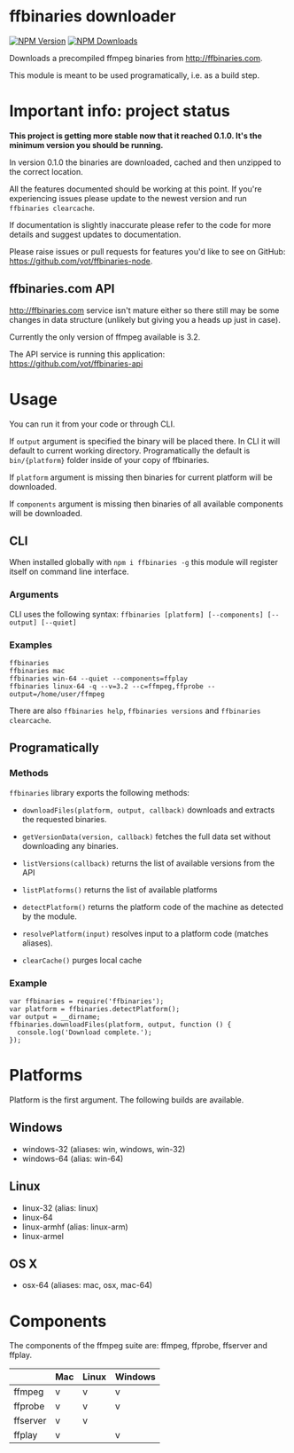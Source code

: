 # ffbinaries downloader

[![NPM Version][npm-img]][npm-url]
[![NPM Downloads][npm-dl-img]][npm-url]

[npm-url]: https://npmjs.org/package/ffbinaries
[npm-img]: https://img.shields.io/npm/v/ffbinaries.svg
[npm-dl-img]: https://img.shields.io/npm/dm/ffbinaries.svg


Downloads a precompiled ffmpeg binaries from http://ffbinaries.com.

This module is meant to be used programatically, i.e. as a build step.


# Important info: project status

**This project is getting more stable now that it reached 0.1.0. It's the minimum version you should be running.**

In version 0.1.0 the binaries are downloaded, cached and then unzipped to the correct location.

All the features documented should be working at this point.
If you're experiencing issues please update to the newest version and run `ffbinaries clearcache`.

If documentation is slightly inaccurate please refer to the code for more details
and suggest updates to documentation.

Please raise issues or pull requests for features you'd like to see on GitHub: https://github.com/vot/ffbinaries-node.


## ffbinaries.com API

http://ffbinaries.com service isn't mature either so there still may be
some changes in data structure (unlikely but giving you a heads up just in case).

Currently the only version of ffmpeg available is 3.2.

The API service is running this application: https://github.com/vot/ffbinaries-api


# Usage

You can run it from your code or through CLI.

If `output` argument is specified the binary will be placed there.
In CLI it will default to current working directory.
Programatically the default is `bin/{platform}` folder inside of your copy of ffbinaries.

If `platform` argument is missing then binaries for current platform will be downloaded.

If `components` argument is missing then binaries of all available components will be downloaded.


## CLI

When installed globally with `npm i ffbinaries -g` this module will register
itself on command line interface.

### Arguments

CLI uses the following syntax: `ffbinaries [platform] [--components] [--output] [--quiet]`

### Examples

```
ffbinaries
ffbinaries mac
ffbinaries win-64 --quiet --components=ffplay
ffbinaries linux-64 -q --v=3.2 --c=ffmpeg,ffprobe --output=/home/user/ffmpeg
```

There are also `ffbinaries help`, `ffbinaries versions` and `ffbinaries clearcache`.


## Programatically

### Methods

`ffbinaries` library exports the following methods:

* `downloadFiles(platform, output, callback)` downloads and extracts the requested binaries.

* `getVersionData(version, callback)` fetches the full data set without downloading any binaries.

* `listVersions(callback)` returns the list of available versions from the API

* `listPlatforms()` returns the list of available platforms

* `detectPlatform()` returns the platform code of the machine as detected by the module.

* `resolvePlatform(input)` resolves input to a platform code (matches aliases).

* `clearCache()` purges local cache


### Example

```
var ffbinaries = require('ffbinaries');
var platform = ffbinaries.detectPlatform();
var output = __dirname;
ffbinaries.downloadFiles(platform, output, function () {
  console.log('Download complete.');
});
```


# Platforms

Platform is the first argument. The following builds are available.

## Windows
* windows-32 (aliases: win, windows, win-32)
* windows-64 (alias: win-64)

## Linux
* linux-32 (alias: linux)
* linux-64
* linux-armhf (alias: linux-arm)
* linux-armel

## OS X
* osx-64 (aliases: mac, osx, mac-64)


# Components

The components of the ffmpeg suite are: ffmpeg, ffprobe, ffserver and ffplay.

|          | Mac | Linux | Windows |
|----------|-----|-------|---------|
| ffmpeg   | v   | v     | v       |
| ffprobe  | v   | v     | v       |
| ffserver | v   | v     |         |
| ffplay   | v   |       | v       |
